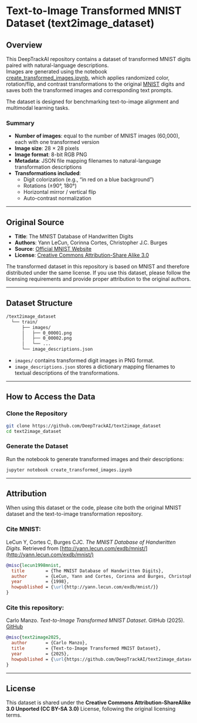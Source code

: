 # Text-to-Image Transformed MNIST Dataset (text2image_dataset)

## Overview

This DeepTrackAI repository contains a dataset of transformed MNIST digits paired with natural-language descriptions.  
Images are generated using the notebook [create_transformed_images.ipynb](https://github.com/DeepTrackAI/text2image_dataset/blob/main/create_transformed_images.ipynb), which applies randomized color, rotation/flip, and contrast transformations to the original [MNIST](http://yann.lecun.com/exdb/mnist/) digits and saves both the transformed images and corresponding text prompts.

The dataset is designed for benchmarking text-to-image alignment and multimodal learning tasks.

### Summary
- **Number of images**: equal to the number of MNIST images (60,000), each with one transformed version
- **Image size**: 28 × 28 pixels  
- **Image format**: 8-bit RGB PNG 
- **Metadata**: JSON file mapping filenames to natural-language transformation descriptions  
- **Transformations included**:  
  - Digit colorization (e.g., “in red on a blue background”)  
  - Rotations (±90°, 180°)  
  - Horizontal mirror / vertical flip  
  - Auto-contrast normalization  

---

## Original Source

- **Title**: The MNIST Database of Handwritten Digits  
- **Authors**: Yann LeCun, Corinna Cortes, Christopher J.C. Burges
- **Source**: [Official MNIST Website](http://yann.lecun.com/exdb/mnist/)  
- **License**: [Creative Commons Attribution-Share Alike 3.0](https://creativecommons.org/licenses/by-sa/3.0/)

The transformed dataset in this repository is based on MNIST and therefore distributed under the same license. If you use this dataset, please follow the licensing requirements and provide proper attribution to the original authors.

---

## Dataset Structure

```bash
/text2image_dataset  
  └── train/  
      ├── images/  
      │   ├── 0_00001.png  
      │   ├── 0_00002.png  
      │   └── ...  
      └── image_descriptions.json  
```

- `images/` contains transformed digit images in PNG format.  
- `image_descriptions.json` stores a dictionary mapping filenames to textual descriptions of the transformations.

---

## How to Access the Data

### Clone the Repository
```bash
git clone https://github.com/DeepTrackAI/text2image_dataset  
cd text2image_dataset  
```

### Generate the Dataset
Run the notebook to generate transformed images and their descriptions:
```bash
jupyter notebook create_transformed_images.ipynb
```
---

## Attribution

When using this dataset or the code, please cite both the original MNIST dataset and the text-to-image transformation repository.

### Cite MNIST:
LeCun Y, Cortes C, Burges CJC. *The MNIST Database of Handwritten Digits.* 
Retrieved from [http://yann.lecun.com/exdb/mnist/](http://yann.lecun.com/exdb/mnist/)

```bibtex
@misc{lecun1998mnist,
  title        = {The MNIST Database of Handwritten Digits},
  author       = {LeCun, Yann and Cortes, Corinna and Burges, Christopher J.C.},
  year         = {1998},
  howpublished = {\url{http://yann.lecun.com/exdb/mnist/}}
}
```

### Cite this repository:
Carlo Manzo. *Text-to-Image Transformed MNIST Dataset*. GitHub (2025).  
[GitHub](https://github.com/DeepTrackAI/text2image_dataset)

```bibtex
@misc{text2image2025,  
  author       = {Carlo Manzo},  
  title        = {Text-to-Image Transformed MNIST Dataset},  
  year         = {2025},  
  howpublished = {\url{https://github.com/DeepTrackAI/text2image_dataset}}  
}  
```

---

## License

This dataset is shared under the **Creative Commons Attribution-ShareAlike 3.0 Unported (CC BY-SA 3.0)** License, following the original licensing terms.
